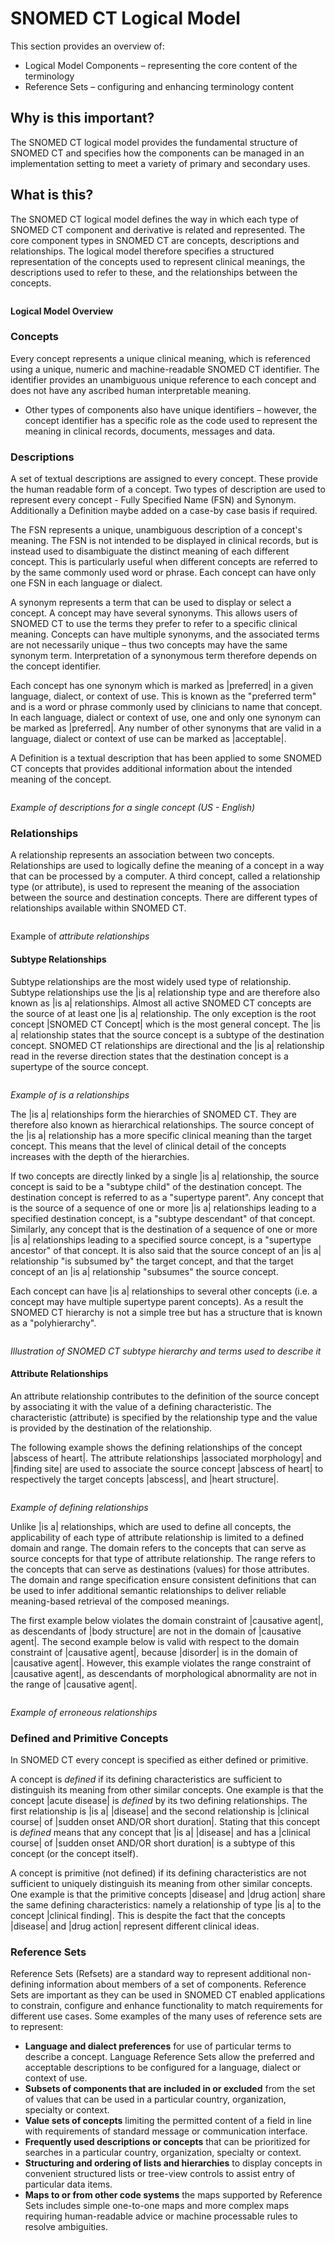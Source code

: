 # SNOMED CT Logical Model

This section provides an overview of:

* Logical Model Components – representing the core content of the terminology
* Reference Sets – configuring and enhancing terminology content

## Why is this important?

The SNOMED CT logical model provides the fundamental structure of SNOMED CT and specifies how the components can be managed in an implementation setting to meet a variety of primary and secondary uses.

## What is this?

The SNOMED CT logical model defines the way in which each type of SNOMED CT component and derivative is related and represented. The core component types in SNOMED CT are concepts, descriptions and relationships. The logical model therefore specifies a structured representation of the concepts used to represent clinical meanings, the descriptions used to refer to these, and the relationships between the concepts.

<figure><img src="../images/29952944.png" alt=""><figcaption></figcaption></figure>

**Logical Model Overview**

### Concepts

Every concept represents a unique clinical meaning, which is referenced using a unique, numeric and machine-readable SNOMED CT identifier. The identifier provides an unambiguous unique reference to each concept and does not have any ascribed human interpretable meaning.

* Other types of components also have unique identifiers – however, the concept identifier has a specific role as the code used to represent the meaning in clinical records, documents, messages and data.

### Descriptions

A set of textual descriptions are assigned to every concept. These provide the human readable form of a concept. Two types of description are used to represent every concept - Fully Specified Name (FSN) and Synonym. Additionally a Definition maybe added on a case-by case basis if required.

The FSN represents a unique, unambiguous description of a concept's meaning. The FSN is not intended to be displayed in clinical records, but is instead used to disambiguate the distinct meaning of each different concept. This is particularly useful when different concepts are referred to by the same commonly used word or phrase. Each concept can have only one FSN in each language or dialect.

A synonym represents a term that can be used to display or select a concept. A concept may have several synonyms. This allows users of SNOMED CT to use the terms they prefer to refer to a specific clinical meaning. Concepts can have multiple synonyms, and the associated terms are not necessarily unique – thus two concepts may have the same synonym term. Interpretation of a synonymous term therefore depends on the concept identifier.

Each concept has one synonym which is marked as |preferred| in a given language, dialect, or context of use. This is known as the "preferred term" and is a word or phrase commonly used by clinicians to name that concept. In each language, dialect or context of use, one and only one synonym can be marked as |preferred|. Any number of other synonyms that are valid in a language, dialect or context of use can be marked as |acceptable|.

A Definition is a textual description that has been applied to some SNOMED CT concepts that provides additional information about the intended meaning of the concept.

<figure><img src="../images/29952957.png" alt=""><figcaption></figcaption></figure>

_Example of descriptions for a single concept (US - English)_

### Relationships

A relationship represents an association between two concepts. Relationships are used to logically define the meaning of a concept in a way that can be processed by a computer. A third concept, called a relationship type (or attribute), is used to represent the meaning of the association between the source and destination concepts. There are different types of relationships available within SNOMED CT.

<figure><img src="../images/29952955.png" alt=""><figcaption></figcaption></figure>

Example of _attribute relationships_

#### Subtype Relationships

Subtype relationships are the most widely used type of relationship. Subtype relationships use the |is a| relationship type and are therefore also known as |is a| relationships. Almost all active SNOMED CT concepts are the source of at least one |is a| relationship. The only exception is the root concept |SNOMED CT Concept| which is the most general concept. The |is a| relationship states that the source concept is a subtype of the destination concept. SNOMED CT relationships are directional and the |is a| relationship read in the reverse direction states that the destination concept is a supertype of the source concept.

<figure><img src="../images/29952953.png" alt=""><figcaption></figcaption></figure>

_Example of_ _is a relationships_

The |is a| relationships form the hierarchies of SNOMED CT. They are therefore also known as hierarchical relationships. The source concept of the |is a| relationship has a more specific clinical meaning than the target concept. This means that the level of clinical detail of the concepts increases with the depth of the hierarchies.

If two concepts are directly linked by a single |is a| relationship, the source concept is said to be a "subtype child" of the destination concept. The destination concept is referred to as a "supertype parent". Any concept that is the source of a sequence of one or more |is a| relationships leading to a specified destination concept, is a "subtype descendant" of that concept. Similarly, any concept that is the destination of a sequence of one or more |is a| relationships leading to a specified source concept, is a "supertype ancestor" of that concept. It is also said that the source concept of an |is a| relationship "is subsumed by" the target concept, and that the target concept of an |is a| relationship "subsumes" the source concept.

Each concept can have |is a| relationships to several other concepts (i.e. a concept may have multiple supertype parent concepts). As a result the SNOMED CT hierarchy is not a simple tree but has a structure that is known as a "polyhierarchy".

<figure><img src="../images/29952951.png" alt=""><figcaption></figcaption></figure>

_Illustration of SNOMED CT subtype hierarchy and terms used to describe it_

#### Attribute Relationships

An attribute relationship contributes to the definition of the source concept by associating it with the value of a defining characteristic. The characteristic (attribute) is specified by the relationship type and the value is provided by the destination of the relationship.

The following example shows the defining relationships of the concept |abscess of heart|. The attribute relationships |associated morphology| and |finding site| are used to associate the source concept |abscess of heart| to respectively the target concepts |abscess|, and |heart structure|.

<figure><img src="../images/29952949.png" alt=""><figcaption></figcaption></figure>

_Example of defining relationships_

Unlike |is a| relationships, which are used to define all concepts, the applicability of each type of attribute relationship is limited to a defined domain and range. The domain refers to the concepts that can serve as source concepts for that type of attribute relationship. The range refers to the concepts that can serve as destinations (values) for those attributes. The domain and range specification ensure consistent definitions that can be used to infer additional semantic relationships to deliver reliable meaning-based retrieval of the composed meanings.

The first example below violates the domain constraint of |causative agent|, as descendants of |body structure| are not in the domain of |causative agent|. The second example below is valid with respect to the domain constraint of |causative agent|, because |disorder| is in the domain of |causative agent|. However, this example violates the range constraint of |causative agent|, as descendants of morphological abnormality are not in the range of |causative agent|.

<figure><img src="../images/29952947.png" alt=""><figcaption></figcaption></figure>

_Example of erroneous relationships_

### Defined and Primitive Concepts

In SNOMED CT every concept is specified as either defined or primitive.

A concept is _defined_ if its defining characteristics are sufficient to distinguish its meaning from other similar concepts. One example is that the concept |acute disease| is _defined_ by its two defining relationships. The first relationship is |is a| |disease| and the second relationship is |clinical course| of |sudden onset AND/OR short duration|. Stating that this concept is _defined_ means that any concept that |is a| |disease| and has a |clinical course| of |sudden onset AND/OR short duration| is a subtype of this concept (or the concept itself).

A concept is primitive (not defined) if its defining characteristics are not sufficient to uniquely distinguish its meaning from other similar concepts. One example is that the primitive concepts |disease| and |drug action| share the same defining characteristics: namely a relationship of type |is a| to the concept |clinical finding|. This is despite the fact that the concepts |disease| and |drug action| represent different clinical ideas.

### Reference Sets

Reference Sets (Refsets) are a standard way to represent additional non-defining information about members of a set of components. Reference Sets are important as they can be used in SNOMED CT enabled applications to constrain, configure and enhance functionality to match requirements for different use cases. Some examples of the many uses of reference sets are to represent:

* **Language and dialect preferences** for use of particular terms to describe a concept. Language Reference Sets allow the preferred and acceptable descriptions to be configured for a language, dialect or context of use.
* **Subsets of components that are included in or excluded** from the set of values that can be used in a particular country, organization, specialty or context.
* **Value sets of concepts** limiting the permitted content of a field in line with requirements of standard message or communication interface.
* **Frequently used descriptions or concepts** that can be prioritized for searches in a particular country, organization, specialty or context.
* **Structuring and ordering of lists and hierarchies** to display concepts in convenient structured lists or tree-view controls to assist entry of particular data items.
* **Maps to or from other code systems** the maps supported by Reference Sets includes simple one-to-one maps and more complex maps requiring human-readable advice or machine processable rules to resolve ambiguities.
